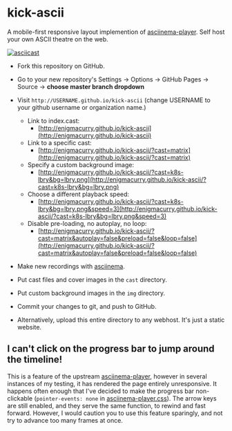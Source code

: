 # kick-ascii

A mobile-first responsive layout implemention of
[asciinema-player](https://github.com/asciinema/asciinema-player). Self host
your own ASCII theatre on the web.

[![asciicast](http://enigmacurry.github.io/kick-ascii/cast/index.jpg)](http://enigmacurry.github.io/kick-ascii/?cast=index&bg=matrix.jpg)

 * Fork this repository on GitHub.

 * Go to your new repository's Settings -> Options -> GitHub Pages -> Source ->
   **choose master branch dropdown**
 
 * Visit `http://USERNAME.github.io/kick-ascii` (change USERNAME to your github username or organization name.)

   * Link to index.cast:
     * [http://enigmacurry.github.io/kick-ascii](http://enigmacurry.github.io/kick-ascii)
   * Link to a specific cast:
     * [http://enigmacurry.github.io/kick-ascii/?cast=matrix](http://enigmacurry.github.io/kick-ascii/?cast=matrix)
   * Specify a custom background image:
     * [http://enigmacurry.github.io/kick-ascii/?cast=k8s-lbry&bg=lbry.png](http://enigmacurry.github.io/kick-ascii/?cast=k8s-lbry&bg=lbry.png)
   * Choose a different playback speed:
     * [http://enigmacurry.github.io/kick-ascii/?cast=k8s-lbry&bg=lbry.png&speed=3](http://enigmacurry.github.io/kick-ascii/?cast=k8s-lbry&bg=lbry.png&speed=3)
   * Disable pre-loading, no autoplay, no loop:
     * [http://enigmacurry.github.io/kick-ascii/?cast=matrix&autoplay=false&preload=false&loop=false](http://enigmacurry.github.io/kick-ascii/?cast=matrix&autoplay=false&preload=false&loop=false)

 * Make new recordings with [asciinema](https://asciinema.org/). 
 
 * Put cast files and cover images in the `cast` directory. 
 
 * Put custom background images in the `img` directory.
 
 * Commit your changes to git, and push to GitHub.
 
 * Alternatively, upload this entire directory to any webhost. It's just a
   static website.

## I can't click on the progress bar to jump around the timeline!

This is a feature of the upstream
[asciinema-player](https://github.com/asciinema/asciinema-player), however in
several instances of my testing, it has rendered the page entirely unresponsive.
It happens often enough that I've decided to make the progress bar non-clickable
(`pointer-events: none` in [asciinema-player.css](player/asciinema-player.css)).
The arrow keys are still enabled, and they serve the same function, to rewind
and fast forward. However, I would caution you to use this feature sparingly,
and not try to advance too many frames at once.

